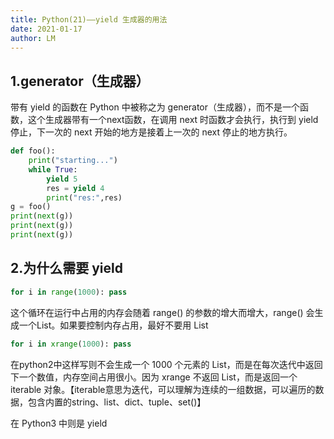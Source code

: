 ```yaml
---
title: Python(21)——yield 生成器的用法
date: 2021-01-17
author: LM
---
```


## 1.generator（生成器）

带有 yield 的函数在 Python 中被称之为 generator（生成器），而不是一个函数，这个生成器带有一个next函数，在调用 next 时函数才会执行，执行到 yield 停止，下一次的 next 开始的地方是接着上一次的 next 停止的地方执行。

```python
def foo():
    print("starting...")
    while True:
        yield 5
        res = yield 4
        print("res:",res)
g = foo()
print(next(g))
print(next(g))
print(next(g))
```

## 2.为什么需要 yield

```python
for i in range(1000): pass
```

这个循环在运行中占用的内存会随着 range() 的参数的增大而增大，range() 会生成一个List。如果要控制内存占用，最好不要用 List

```python
for i in xrange(1000): pass
```

在python2中这样写则不会生成一个 1000 个元素的 List，而是在每次迭代中返回下一个数值，内存空间占用很小。因为 xrange 不返回 List，而是返回一个 iterable 对象。【iterable意思为迭代，可以理解为连续的一组数据，可以遍历的数据，包含内置的string、list、dict、tuple、set()】

在 Python3 中则是 yield